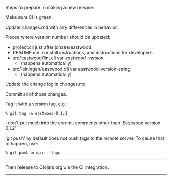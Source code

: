 Steps to prepare in making a new release:

Make sure CI is green.

Update changes.md with any differences in behavior.

Places where version number should be updated:

* project.clj just after jonase/eastwood
* README.md in install instructions, and instructions for developers
* src/eastwood/lint.clj var *eastwood-version*
  * (happens automatically)
* src/leiningen/eastwood.clj var eastwood-version-string
  * (happens automatically)

Update the change log in changes.md

Commit all of those changes.

Tag it with a version tag, e.g.:

    % git tag -a eastwood-0.1.2

I don't put much into the commit comments other than 'Eastwood version
0.1.2'

'git push' by default does not push tags to the remote server.  To
cause that to happen, use:

    % git push origin --tags

----------------------------------------------------------------------
Then release to Clojars.org via the CI integration.

----------------------------------------------------------------------

